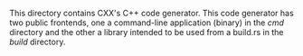 This directory contains CXX's C++ code generator. This code generator has two
public frontends, one a command-line application (binary) in the *cmd* directory
and the other a library intended to be used from a build.rs in the *build*
directory.
